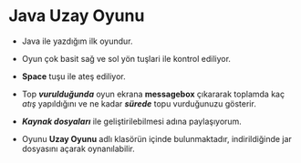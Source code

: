 # Java Uzay Oyunu

* Java ile yazdığım ilk oyundur.

* Oyun çok basit sağ ve sol yön tuşlari ile kontrol ediliyor.

* **Space** tuşu ile ateş ediliyor. 

* Top **_vurulduğunda_** oyun ekrana **messagebox** çıkararak toplamda kaç *atış* yapıldığını ve ne kadar **_sürede_** topu vurduğunuzu gösterir.

* **_Kaynak dosyaları_** ile geliştirilebilmesi adına paylaşıyorum.

* Oyunu **Uzay Oyunu** adlı klasörün içinde bulunmaktadır, indirildiğinde jar dosyasını açarak oynanılabilir.
 
